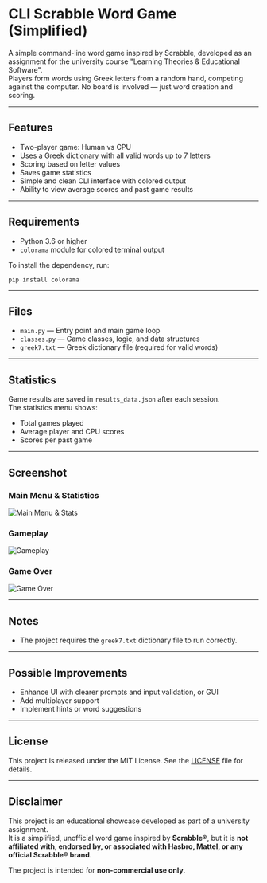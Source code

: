 # CLI Scrabble Word Game (Simplified)

A simple command-line word game inspired by Scrabble, developed as an assignment for the university course "Learning Theories & Educational Software".  
Players form words using Greek letters from a random hand, competing against the computer.
No board is involved — just word creation and scoring.

---

## Features

- Two-player game: Human vs CPU  
- Uses a Greek dictionary with all valid words up to 7 letters  
- Scoring based on letter values  
- Saves game statistics
- Simple and clean CLI interface with colored output  
- Ability to view average scores and past game results  

---

## Requirements

- Python 3.6 or higher  
- `colorama` module for colored terminal output

To install the dependency, run:

```pip install colorama```

---

## Files

- `main.py` — Entry point and main game loop  
- `classes.py` — Game classes, logic, and data structures  
- `greek7.txt` — Greek dictionary file (required for valid words)

---

## Statistics

Game results are saved in `results_data.json` after each session.  
The statistics menu shows:

- Total games played  
- Average player and CPU scores  
- Scores per past game  

---

## Screenshot

### Main Menu & Statistics
![Main Menu & Stats](screenshots/main_menu_stats.png)

### Gameplay
![Gameplay](screenshots/gameplay.png)

### Game Over
![Game Over](screenshots/game_over.png)

---

## Notes

- The project requires the `greek7.txt` dictionary file to run correctly.  

---

## Possible Improvements

- Enhance UI with clearer prompts and input validation, or GUI
- Add multiplayer support  
- Implement hints or word suggestions

---

## License

This project is released under the MIT License. 
See the [LICENSE](LICENSE) file for details.

---

## Disclaimer

This project is an educational showcase developed as part of a university assignment.  
It is a simplified, unofficial word game inspired by **Scrabble®**, but it is **not affiliated with, endorsed by, or associated with Hasbro, Mattel, or any official Scrabble® brand**.

The project is intended for **non-commercial use only**.


